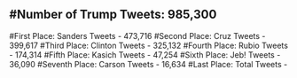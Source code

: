 #Number of Trump Tweets: 985,300
---
#First Place: Sanders Tweets - 473,716
#Second Place: Cruz Tweets - 399,617
#Third Place: Clinton Tweets - 325,132
#Fourth Place: Rubio Tweets - 174,314
#Fifth Place: Kasich Tweets - 47,254
#Sixth Place: Jeb! Tweets - 36,090
#Seventh Place: Carson Tweets - 16,634
#Last Place: Total Tweets -  
